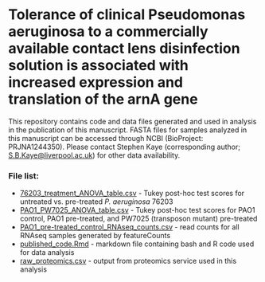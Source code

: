 # Tolerance of clinical Pseudomonas aeruginosa to a commercially available contact lens disinfection solution is associated with increased expression and translation of the arnA gene

This repository contains code and data files generated and used in analysis in the publication of this manuscript. FASTA files for samples analyzed in this manuscript can be accessed through NCBI (BioProject: PRJNA1244350). Please contact Stephen Kaye (corresponding author; S.B.Kaye@liverpool.ac.uk) for other data availability.

### File list:
* <a href="https://github.com/yasminhilliam/PaTolerance/blob/main/76203_treatment_ANOVA_table.csv">76203_treatment_ANOVA_table.csv</a> - Tukey post-hoc test scores for untreated vs. pre-treated *P. aeruginosa* 76203
* <a href="https://github.com/yasminhilliam/PaTolerance/blob/main/PAO1_PW7025_ANOVA_table.csv">PAO1_PW7025_ANOVA_table.csv</a> - Tukey post-hoc test scores for PAO1 control, PAO1 pre-treated, and PW7025 (transposon mutant) pre-treated
* <a href="https://github.com/yasminhilliam/PaTolerance/blob/main/PAO1_pre-treated_control_RNAseq_counts.csv">PAO1_pre-treated_control_RNAseq_counts.csv</a> - read counts for all RNAseq samples generated by featureCounts
* <a href="https://github.com/yasminhilliam/PaTolerance/blob/main/published_code.Rmd">published_code.Rmd</a> - markdown file containing bash and R code used for data analysis  
* <a href="https://github.com/yasminhilliam/PaTolerance/blob/main/raw_proteomics.csv">raw_proteomics.csv</a> - output from proteomics service used in this analysis
